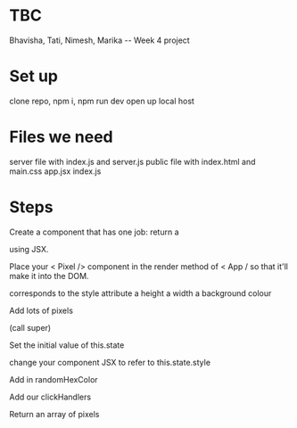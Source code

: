 # TBC

Bhavisha, Tati, Nimesh, Marika -- Week 4 project

# Set up

clone repo, npm i, npm run dev open up local host

# Files we need

server file with index.js and server.js public file with index.html and main.css
app.jsx index.js

# Steps

Create a component that has one job: return a <div> using JSX.

Place your < Pixel /> component in the render method of < App / so that it'll
make it into the DOM.

corresponds to the style attribute a height a width a background colour

Add lots of pixels

(call super)

Set the initial value of this.state

change your component JSX to refer to this.state.style

Add in randomHexColor

Add our clickHandlers

Return an array of pixels

